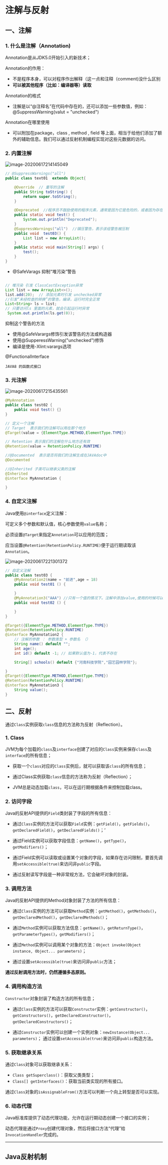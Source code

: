 # 注解与反射

## 一、注解

### 1. 什么是注解（Annotation)

Annotation是从JDK5.0开始引入的新技术；

Annotation的作用：

- 不是程序本身，可以对程序作出解释（这一点和注释（comment)没什么区别
- **可以被其他程序（比如：编译器等）读取**

Annotation的格式

- 注解是以“@注释名”在代码中存在的，还可以添加一些参数值，例如：@SuppressWarning(valut = "unchecked")

Annotation在哪里使用

- 可以附加在package，class , method , field 等上面，相当于给他们添加了额外的辅助信息。我们可以通过反射机制编程实现对这些元数据的访问。

### 2. 内置注解

![image-20200617214145049](https://gitee.com/jiao_qianjin/zhishiku/raw/master/img/20200617214153.png)

```java
// @SuppressWarnings("all")
public class text01  extends Object{

    @Override  // 重写的注解
    public String toString() {
        return super.toString();
    }

    @Deprecated  //程序员不鼓励使用的程序元素，通常是因为它是危险的，或者因为存在更好的替代方法。
    public static void test() {
        System.out.println("Deprecated");
    }
    @SuppressWarnings("all")  //镇压警告，表示该组警告被压制
    public void  test03() {
        List list = new ArrayList();
    }
    public static void main(String[] args) {
        test();
    }
}
```

- @SafeVarags
  抑制“堆污染”警告

```java

// 堆污染 引发 ClassCastException异常
List list = new ArrayList<>();
list.add(20);  // 添加元素时引发 unchecked异常
//引发“未经检查的转换”的警告，编译，运行时完全正常
List<String> ls = list;
// 只要访问ls 里面的元素，就会引起运行时异常
 System.out.println(ls.get(0));
```

抑制这个警告的方法

- 使用@SafeVarargs修饰引发该警告的方法或构造器
- 使用@SupperessWarning("unchecked")修饰
- 编译是使用-Xlint:varargs选项

@Functionallnterface

 	JAVA8 的函数式接口

### 3. 元注解

![image-20200617215435561](https://gitee.com/jiao_qianjin/zhishiku/raw/master/img/20200617215435.png)

```java
@MyAnnotation
public class test02 {
    public void test() {}
}

// 定义一个注解
// Target  表示我们的注解可以用在那个地方
@Target(value = {ElementType.METHOD,ElementType.TYPE})

// Retention 表示我们的注解在什么地方还有效
@Retention(value = RetentionPolicy.RUNTIME)

//@Documented  表示是否将我们的注解生成在JAVAdoc中
@Documented

//@Inherited 子类可以继承父类的注解
@Inherited
@interface MyAnnotation {
    
}
```

### 4. 自定义注解

Java使用`@interface`定义注解：

可定义多个参数和默认值，核心参数使用`value`名称；

必须设置`@Target`来指定`Annotation`可以应用的范围；

应当设置`@Retention(RetentionPolicy.RUNTIME)`便于运行期读取该`Annotation`。

![image-20200617221301372](https://gitee.com/jiao_qianjin/zhishiku/raw/master/img/20200617221301.png)

```java
// 自定义注解
public class test03 {
    @MyAnnotation2(name = "前进",age = 18)
    public void test01 () {

    }
    @MyAnnotation3("AAA") //只有一个值的情况下。注解中添加value,使用的时候可以省略
    public void test02 () {

    }
}

@Target({ElementType.METHOD,ElementType.TYPE})
@Retention(RetentionPolicy.RUNTIME)
@interface MyAnnotation2 {
    // 注解的参数 ： 参数类型 + 参数名 （）
    String name() default "";
    int age();
    int id() default -1; // 如果默认值为-1，代表不存在

    String[] schools() default {"河南科技学院","园艺园林学院"};

}
@Target({ElementType.METHOD,ElementType.TYPE})
@Retention(RetentionPolicy.RUNTIME)
@interface MyAnnotation3 {
    String value();
}
```









## 二、反射

通过`Class`实例获取`class`信息的方法称为反射（Reflection）。

### 1. Class

JVM为每个加载的`class`及`interface`创建了对应的`Class`实例来保存`class`及`interface`的所有信息；

- 获取一个`class`对应的`Class`实例后，就可以获取该`class`的所有信息；

- 通过Class实例获取`class`信息的方法称为反射（Reflection）；

- JVM总是动态加载`class`，可以在运行期根据条件来控制加载class。

### 2. 访问字段

Java的反射API提供的`Field`类封装了字段的所有信息：

- 通过`Class`实例的方法可以获取`Field`实例：`getField()`，`getFields()`，`getDeclaredField()`，`getDeclaredFields()`；‘

- 通过Field实例可以获取字段信息：`getName()`，`getType()`，`getModifiers()`；

- 通过Field实例可以读取或设置某个对象的字段，如果存在访问限制，要首先调用`setAccessible(true)`来访问非`public`字段。

- 通过反射读写字段是一种非常规方法，它会破坏对象的封装。

### 3.  调用方法

Java的反射API提供的Method对象封装了方法的所有信息：

- 通过`Class`实例的方法可以获取`Method`实例：`getMethod()`，`getMethods()`，`getDeclaredMethod()`，`getDeclaredMethods()`；

- 通过`Method`实例可以获取方法信息：`getName()`，`getReturnType()`，`getParameterTypes()`，`getModifiers()`；

- 通过`Method`实例可以调用某个对象的方法：`Object invoke(Object instance, Object... parameters)`；

- 通过设置`setAccessible(true)`来访问非`public`方法；

**通过反射调用方法时，仍然遵循多态原则。**

### 4. 调用构造方法

`Constructor`对象封装了构造方法的所有信息；

- 通过`Class`实例的方法可以获取`Constructor`实例：`getConstructor()`，`getConstructors()`，`getDeclaredConstructor()`，`getDeclaredConstructors()`；

- 通过`Constructor`实例可以创建一个实例对象：`newInstance(Object... parameters)`； 通过设置`setAccessible(true)`来访问非`public`构造方法。

### 5. 获取继承关系

通过`Class`对象可以获取继承关系：

- `Class getSuperclass()`：获取父类类型；
- `Class[] getInterfaces()`：获取当前类实现的所有接口。

通过`Class`对象的`isAssignableFrom()`方法可以判断一个向上转型是否可以实现。

### 6. 动态代理

Java标准库提供了动态代理功能，允许在运行期动态创建一个接口的实例；

动态代理是通过`Proxy`创建代理对象，然后将接口方法“代理”给`InvocationHandler`完成的。



----

## Java反射机制